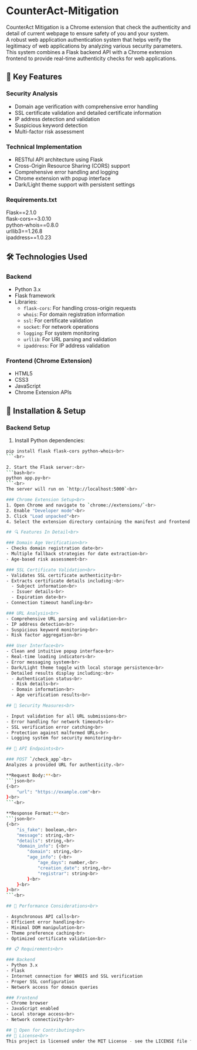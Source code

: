 # CounterAct-Mitigation
CounterAct Mitigation is a Chrome extension that check the authenticity and detail of current webpage to ensure safety of you and your system.<br>
A robust web application authentication system that helps verify the legitimacy of web applications by analyzing various security parameters. This system combines a Flask backend API with a Chrome extension frontend to provide real-time authenticity checks for web applications.<br>

## 🌟 Key Features<br>

### Security Analysis<br>
- Domain age verification with comprehensive error handling<br>
- SSL certificate validation and detailed certificate information<br>
- IP address detection and validation<br>
- Suspicious keyword detection<br>
- Multi-factor risk assessment<br>

### Technical Implementation<br>
- RESTful API architecture using Flask<br>
- Cross-Origin Resource Sharing (CORS) support<br>
- Comprehensive error handling and logging<br>
- Chrome extension with popup interface<br>
- Dark/Light theme support with persistent settings<br>

### Requirements.txt<br>
Flask==2.1.0<br>
flask-cors==3.0.10<br>
python-whois==0.8.0<br>
urllib3==1.26.8<br>
ipaddress==1.0.23<br>

## 🛠️ Technologies Used<br>

### Backend<br>
- Python 3.x<br>
- Flask framework<br>
- Libraries:<br>
  - `flask-cors`: For handling cross-origin requests<br>
  - `whois`: For domain registration information<br>
  - `ssl`: For certificate validation<br>
  - `socket`: For network operations<br>
  - `logging`: For system monitoring<br>
  - `urllib`: For URL parsing and validation<br>
  - `ipaddress`: For IP address validation<br>

### Frontend (Chrome Extension)<br>
- HTML5<br>
- CSS3<br>
- JavaScript<br>
- Chrome Extension APIs<br>

## 🔧 Installation & Setup<br>

### Backend Setup<br>
1. Install Python dependencies:
```bash
pip install flask flask-cors python-whois<br>
```<br>

2. Start the Flask server:<br>
```bash<br>
python app.py<br>
```<br>
The server will run on `http://localhost:5000`<br>

### Chrome Extension Setup<br>
1. Open Chrome and navigate to `chrome://extensions/`<br>
2. Enable "Developer mode"<br>
3. Click "Load unpacked"<br>
4. Select the extension directory containing the manifest and frontend files<br>

## 🔍 Features In Detail<br>

### Domain Age Verification<br>
- Checks domain registration date<br>
- Multiple fallback strategies for date extraction<br>
- Age-based risk assessment<br>

### SSL Certificate Validation<br>
- Validates SSL certificate authenticity<br>
- Extracts certificate details including:<br>
  - Subject information<br>
  - Issuer details<br>
  - Expiration date<br>
- Connection timeout handling<br>

### URL Analysis<br>
- Comprehensive URL parsing and validation<br>
- IP address detection<br>
- Suspicious keyword monitoring<br>
- Risk factor aggregation<br>

### User Interface<br>
- Clean and intuitive popup interface<br>
- Real-time loading indicators<br>
- Error messaging system<br>
- Dark/Light theme toggle with local storage persistence<br>
- Detailed results display including:<br>
  - Authentication status<br>
  - Risk details<br>
  - Domain information<br>
  - Age verification results<br>

## 🔐 Security Measures<br>

- Input validation for all URL submissions<br>
- Error handling for network timeouts<br>
- SSL verification error catching<br>
- Protection against malformed URLs<br>
- Logging system for security monitoring<br>

## 📝 API Endpoints<br>

### POST `/check_app`<br>
Analyzes a provided URL for authenticity.<br>

**Request Body:**<br>
```json<br>
{<br>
    "url": "https://example.com"<br>
}<br>
```<br>

**Response Format:**<br>
```json<br>
{<br>
    "is_fake": boolean,<br>
    "message": string,<br>
    "details": string,<br>
    "domain_info": {<br>
        "domain": string,<br>
        "age_info": {<br>
            "age_days": number,<br>
            "creation_date": string,<br>
            "registrar": string<br>
        }<br>
    }<br>
}<br>
```<br>

## 🚀 Performance Considerations<br>

- Asynchronous API calls<br>
- Efficient error handling<br>
- Minimal DOM manipulation<br>
- Theme preference caching<br>
- Optimized certificate validation<br>

## 📋 Requirements<br>

### Backend
- Python 3.x
- Flask
- Internet connection for WHOIS and SSL verification
- Proper SSL configuration
- Network access for domain queries

### Frontend
- Chrome browser
- JavaScript enabled
- Local storage access<br>
- Network connectivity<br>

## 🤝 Open for Contributing<br>
## 📄 License<br>
This project is licensed under the MIT License - see the LICENSE file for details.<br>
